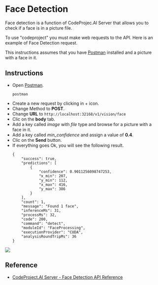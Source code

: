 # Face Detection

Face detection is a function of CodeProjec.AI Server that allows you to check if a face is in a picture file.

To use "codeproject" you must make web requests to the API. Here is an example of Face Detection request.

This instructions assumes that you have [Postman](https://github.com/hugoescalpelo/data-visualization/blob/main/Postman/postman-documentation.md) installed and a picture with a face in it.

## Instructions

- Open [Postman](https://github.com/hugoescalpelo/data-visualization/blob/main/Postman/postman-documentation.md#install-postman).
    ```
    postman
    ```
- Create a new request by clicking in + icon.
- Change Method to **POST**.
- Change **URL** to ```http://localhost:32168/v1/vision/face```
- Clic on the **body** tab.
- Add a key called *image* with *file* type and browse for a picture with a face in it.
- Add a key called *min_confidence* and assign a value of **0.4**.
- Clic on  the **Send** button.
- If everything goes Ok, you will see the following result.
    ```
    {
        "success": true,
        "predictions": [
            {
                "confidence": 0.9011256098747253,
                "x_min": 207,
                "y_min": 112,
                "x_max": 416,
                "y_max": 386
            }
        ],
        "count": 1,
        "message": "Found 1 face",
        "inferenceMs": 31,
        "processMs": 32,
        "code": 200,
        "command": "detect",
        "moduleId": "FaceProcessing",
        "executionProvider": "CUDA",
        "analysisRoundTripMs": 36
    }
    ```
![](https://github.com/hugoescalpelo/data-visualization/blob/main/Images/Screenshot%20from%202023-10-10%2016-09-11.png?raw=true)
## Reference

- [CodeProject.AI Server - Face Detection API Reference](https://www.codeproject.com/ai/docs/api/api_reference.html#face-detection)

